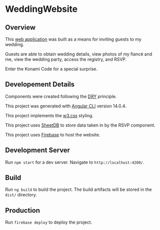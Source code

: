 # WeddingWebsite

## Overview

This [web application](https://garrett-and-claire.com) was built as a means for inviting guests to my wedding.

Guests are able to obtain wedding details, view photos of my fiancé and me, view the wedding party, access the registry, and RSVP.

Enter the Konami Code for a special surprise.

## Developement Details

Components were created following the [DRY](https://en.wikipedia.org/wiki/Don%27t_repeat_yourself#:~:text=%22Don't%20repeat%20yourself%22,data%20normalization%20to%20avoid%20redundancy.) principle.

This project was generated with [Angular CLI](https://github.com/angular/angular-cli) version 14.0.4.

This project implements the [w3.css](https://www.w3schools.com/w3css/default.asp) styling.

This project uses [SheetDB](https://sheetdb.io/) to store data taken in by the RSVP component.

This project uses [Firebase](https://firebase.google.com/) to host the website.

## Development Server

Run `npm start` for a dev server. Navigate to `http://localhost:4200/`.

## Build

Run `ng build` to build the project. The build artifacts will be stored in the `dist/` directory.

## Production

Run `firebase deploy` to deploy the project.
